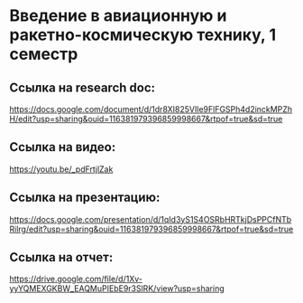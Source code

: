 # Введение в авиационную и ракетно-космическую технику, 1 семестр
## Ссылка на research doc:
https://docs.google.com/document/d/1dr8XI825VIle9FlFGSPh4d2inckMPZhH/edit?usp=sharing&ouid=116381979396859998667&rtpof=true&sd=true

## Ссылка на видео:
https://youtu.be/_pdFrtjlZak

## Ссылка на презентацию:
https://docs.google.com/presentation/d/1qId3yS1S4OSRbHRTkjDsPPCfNTbRilrg/edit?usp=sharing&ouid=116381979396859998667&rtpof=true&sd=true

## Ссылка на отчет:
https://drive.google.com/file/d/1Xv-yyYQMEXGKBW_EAQMuPIEbE9r3SlRK/view?usp=sharing
